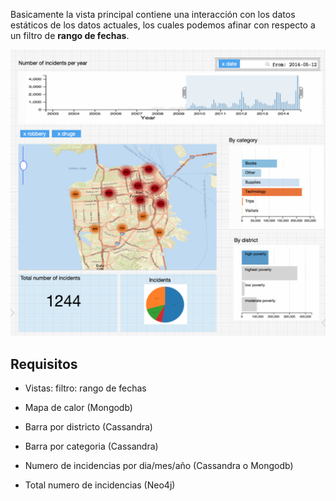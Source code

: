 
Basicamente la vista principal contiene una interacción con los datos estáticos de los datos actuales, los cuales podemos afinar con respecto a un filtro de **rango de fechas**.


![](maqueta_statico.png)


## Requisitos

* Vistas: filtro: rango de fechas

- Mapa de calor (Mongodb)

- Barra por districto (Cassandra)

- Barra por categoria (Cassandra)

- Numero de incidencias por dia/mes/año (Cassandra o Mongodb)

- Total numero de incidencias (Neo4j)




